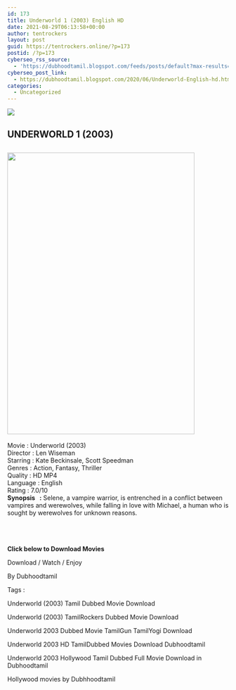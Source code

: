 ```yaml
---
id: 173
title: Underworld 1 (2003) English HD
date: 2021-08-29T06:13:58+00:00
author: tentrockers
layout: post
guid: https://tentrockers.online/?p=173
postid: /?p=173
cyberseo_rss_source:
  - 'https://dubhoodtamil.blogspot.com/feeds/posts/default?max-results=150&start-index=301'
cyberseo_post_link:
  - https://dubhoodtamil.blogspot.com/2020/06/Underworld-English-hd.html
categories:
  - Uncategorized
---
```

<div class="media_block">
  <img src="https://1.bp.blogspot.com/-7JiE-pEaqU8/Xt-eRMkgtxI/AAAAAAAABZ4/dRKe5EYvhSA5Nac33MUbr-hGO18p6HFXACNcBGAsYHQ/s72-c/zsnQ41UZ3jo1wEeemF0eA9cAIU0.jpg" class="media_thumbnail" />
</div>

<div dir="ltr" trbidi="on" readability="18.357487922705">
  <h2>
    <span>UNDERWORLD 1 (2003)</span>
  </h2>
  
  <h2>
    <a href="https://1.bp.blogspot.com/-7JiE-pEaqU8/Xt-eRMkgtxI/AAAAAAAABZ4/dRKe5EYvhSA5Nac33MUbr-hGO18p6HFXACNcBGAsYHQ/s1600/zsnQ41UZ3jo1wEeemF0eA9cAIU0.jpg" imageanchor="1"><img loading="lazy" border="0" data-original-height="1600" data-original-width="1067" height="640" src="https://1.bp.blogspot.com/-7JiE-pEaqU8/Xt-eRMkgtxI/AAAAAAAABZ4/dRKe5EYvhSA5Nac33MUbr-hGO18p6HFXACNcBGAsYHQ/s640/zsnQ41UZ3jo1wEeemF0eA9cAIU0.jpg" width="426" /></a>
  </h2>
  
  <p>
    <span>Movie<span> </span>:<span> </span>Underworld (2003)</span><br /><span>Director<span> </span>:<span> </span>Len Wiseman</span><br /><span>Starring<span> </span>:<span> </span>Kate Beckinsale, Scott Speedman</span><br /><span>Genres<span> </span>:<span> </span>Action, Fantasy, Thriller</span><br /><span>Quality<span> </span>:<span> </span>HD MP4</span><br /><span>Language<span> </span>:<span> English</span></span><br /><span>Rating<span> </span>:<span> </span>7.0/10</span><br /><span><b>Synopsis&nbsp; &nbsp;:</b> Selene, a vampire warrior, is entrenched in a conflict between vampires and werewolves, while falling in love with Michael, a human who is sought by werewolves for unknown reasons.</span><br /><span><br /></span><br /> <span><br /></span>
  </p>
  
  <p>
    <span><b>Click below to Download Movies</b></span>
  </p>
  
  <p>
    <span>Download / Watch / Enjoy</span>
  </p>
  
  <p>
    <span>By Dubhoodtamil</span>
  </p>
  
  <p>
    <span>Tags :</span>
  </p>
  
  <p>
    <span>Underworld (2003) Tamil Dubbed Movie Download</span>
  </p>
  
  <p>
    <span>Underworld (2003) TamilRockers Dubbed Movie Download</span>
  </p>
  
  <p>
    <span>Underworld 2003 Dubbed Movie TamilGun TamilYogi Download</span>
  </p>
  
  <p>
    <span>Underworld 2003 HD TamilDubbed Movies Download Dubhoodtamil</span>
  </p>
  
  <p>
    <span>Underworld 2003 Hollywood Tamil Dubbed Full Movie Download in Dubhoodtamil</span>
  </p>
  
  <p>
    <span>Hollywood movies by Dubhhoodtamil</span>
  </p>
</div>